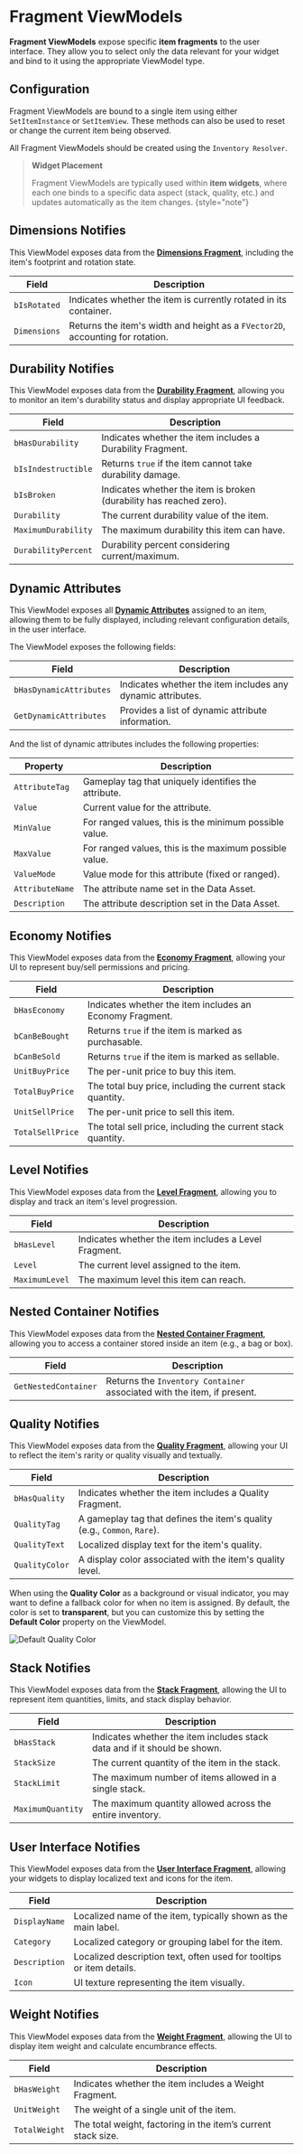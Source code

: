 # Fragment ViewModels
<primary-label ref="inventory"/>

**Fragment ViewModels** expose specific **item fragments** to the user interface. They allow you to select only the data 
relevant for your widget and bind to it using the appropriate ViewModel type.

## Configuration

Fragment ViewModels are bound to a single item using either `SetItemInstance` or `SetItemView`. These methods can also 
be used to reset or change the current item being observed.

All Fragment ViewModels should be created using the `Inventory Resolver`.

> **Widget Placement**
> 
> Fragment ViewModels are typically used within **item widgets**, where each one binds to a specific data aspect (stack, 
> quality, etc.) and updates automatically as the item changes.
{style="note"}

## Dimensions Notifies

This ViewModel exposes data from the [**Dimensions Fragment**](inv_fragment_dimensions.md), including the item's 
footprint and rotation state.

| Field        | Description                                                                    |
|--------------|--------------------------------------------------------------------------------|
| `bIsRotated` | Indicates whether the item is currently rotated in its container.              |
| `Dimensions` | Returns the item's width and height as a `FVector2D`, accounting for rotation. |

## Durability Notifies

This ViewModel exposes data from the [**Durability Fragment**](inv_fragment_durability.md), allowing you to monitor an 
item's durability status and display appropriate UI feedback.

| Field               | Description                                                         |
|---------------------|---------------------------------------------------------------------|
| `bHasDurability`    | Indicates whether the item includes a Durability Fragment.          |
| `bIsIndestructible` | Returns `true` if the item cannot take durability damage.           |
| `bIsBroken`         | Indicates whether the item is broken (durability has reached zero). |
| `Durability`        | The current durability value of the item.                           |
| `MaximumDurability` | The maximum durability this item can have.                          |
| `DurabilityPercent` | Durability percent considering current/maximum.                     |

## Dynamic Attributes

This ViewModel exposes all [**Dynamic Attributes**](inv_fragment_dynamic_attributes.md) assigned to an item, allowing 
them to be fully displayed, including relevant configuration details, in the user interface.

The ViewModel exposes the following fields:

| Field                   | Description                                                 |
|-------------------------|-------------------------------------------------------------|
| `bHasDynamicAttributes` | Indicates whether the item includes any dynamic attributes. |
| `GetDynamicAttributes`  | Provides a list of dynamic attribute information.           |

And the list of dynamic attributes includes the following properties:

| Property        | Description                                            |
|-----------------|--------------------------------------------------------|
| `AttributeTag`  | Gameplay tag that uniquely identifies the attribute.   |
| `Value`         | Current value for the attribute.                       |
| `MinValue`      | For ranged values, this is the minimum possible value. |
| `MaxValue`      | For ranged values, this is the maximum possible value. |
| `ValueMode`     | Value mode for this attribute (fixed or ranged).       |
| `AttributeName` | The attribute name set in the Data Asset.              |
| `Description`   | The attribute description set in the Data Asset.       |

## Economy Notifies

This ViewModel exposes data from the [**Economy Fragment**](inv_fragment_economy.md), allowing your UI to represent 
buy/sell permissions and pricing.

| Field            | Description                                                 |
|------------------|-------------------------------------------------------------|
| `bHasEconomy`    | Indicates whether the item includes an Economy Fragment.    |
| `bCanBeBought`   | Returns `true` if the item is marked as purchasable.        |
| `bCanBeSold`     | Returns `true` if the item is marked as sellable.           |
| `UnitBuyPrice`   | The per-unit price to buy this item.                        |
| `TotalBuyPrice`  | The total buy price, including the current stack quantity.  |
| `UnitSellPrice`  | The per-unit price to sell this item.                       |
| `TotalSellPrice` | The total sell price, including the current stack quantity. |

## Level Notifies

This ViewModel exposes data from the [**Level Fragment**](inv_fragment_level.md), allowing you to display and track an 
item's level progression.

| Field          | Description                                           |
|----------------|-------------------------------------------------------|
| `bHasLevel`    | Indicates whether the item includes a Level Fragment. |
| `Level`        | The current level assigned to the item.               |
| `MaximumLevel` | The maximum level this item can reach.                |

## Nested Container Notifies

This ViewModel exposes data from the [**Nested Container Fragment**](inv_fragment_nested_container.md), allowing you to 
access a container stored inside an item (e.g., a bag or box).

| Field                | Description                                                             |
|----------------------|-------------------------------------------------------------------------|
| `GetNestedContainer` | Returns the `Inventory Container` associated with the item, if present. |

## Quality Notifies

This ViewModel exposes data from the [**Quality Fragment**](inv_fragment_quality.md), allowing your UI to reflect the 
item's rarity or quality visually and textually.

| Field          | Description                                                              |
|----------------|--------------------------------------------------------------------------|
| `bHasQuality`  | Indicates whether the item includes a Quality Fragment.                  |
| `QualityTag`   | A gameplay tag that defines the item's quality (e.g., `Common`, `Rare`). |
| `QualityText`  | Localized display text for the item's quality.                           |
| `QualityColor` | A display color associated with the item's quality level.                |

When using the **Quality Color** as a background or visual indicator, you may want to define a fallback color for when 
no item is assigned. By default, the color is set to **transparent**, but you can customize this by setting the **Default 
Color** property on the ViewModel.

<img src="inv_ui_mvvm_fragment_quality_default_color.png" alt="Default Quality Color"/>

## Stack Notifies

This ViewModel exposes data from the [**Stack Fragment**](inv_fragment_stack.md), allowing the UI to represent item 
quantities, limits, and stack display behavior.

| Field             | Description                                                               |
|-------------------|---------------------------------------------------------------------------|
| `bHasStack`       | Indicates whether the item includes stack data and if it should be shown. |
| `StackSize`       | The current quantity of the item in the stack.                            |
| `StackLimit`      | The maximum number of items allowed in a single stack.                    |
| `MaximumQuantity` | The maximum quantity allowed across the entire inventory.                 |

## User Interface Notifies

This ViewModel exposes data from the [**User Interface Fragment**](inv_fragment_user_interface.md), allowing your 
widgets to display localized text and icons for the item.

| Field         | Description                                                           |
|---------------|-----------------------------------------------------------------------|
| `DisplayName` | Localized name of the item, typically shown as the main label.        |
| `Category`    | Localized category or grouping label for the item.                    |
| `Description` | Localized description text, often used for tooltips or item details.  |
| `Icon`        | UI texture representing the item visually.                            |

## Weight Notifies

This ViewModel exposes data from the [**Weight Fragment**](inv_fragment_weight.md), allowing the UI to display item 
weight and calculate encumbrance effects.

| Field         | Description                                                   |
|---------------|---------------------------------------------------------------|
| `bHasWeight`  | Indicates whether the item includes a Weight Fragment.        |
| `UnitWeight`  | The weight of a single unit of the item.                      |
| `TotalWeight` | The total weight, factoring in the item’s current stack size. |
